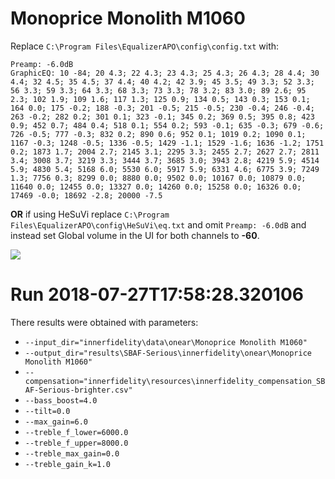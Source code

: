 # Monoprice Monolith M1060
Replace `C:\Program Files\EqualizerAPO\config\config.txt` with:
```
Preamp: -6.0dB
GraphicEQ: 10 -84; 20 4.3; 22 4.3; 23 4.3; 25 4.3; 26 4.3; 28 4.4; 30 4.4; 32 4.5; 35 4.5; 37 4.4; 40 4.2; 42 3.9; 45 3.5; 49 3.3; 52 3.3; 56 3.3; 59 3.3; 64 3.3; 68 3.3; 73 3.3; 78 3.2; 83 3.0; 89 2.6; 95 2.3; 102 1.9; 109 1.6; 117 1.3; 125 0.9; 134 0.5; 143 0.3; 153 0.1; 164 0.0; 175 -0.2; 188 -0.3; 201 -0.5; 215 -0.5; 230 -0.4; 246 -0.4; 263 -0.2; 282 0.2; 301 0.1; 323 -0.1; 345 0.2; 369 0.5; 395 0.8; 423 0.9; 452 0.7; 484 0.4; 518 0.1; 554 0.2; 593 -0.1; 635 -0.3; 679 -0.6; 726 -0.5; 777 -0.3; 832 0.2; 890 0.6; 952 0.1; 1019 0.2; 1090 0.1; 1167 -0.3; 1248 -0.5; 1336 -0.5; 1429 -1.1; 1529 -1.6; 1636 -1.2; 1751 0.2; 1873 1.7; 2004 2.7; 2145 3.1; 2295 3.3; 2455 2.7; 2627 2.7; 2811 3.4; 3008 3.7; 3219 3.3; 3444 3.7; 3685 3.0; 3943 2.8; 4219 5.9; 4514 5.9; 4830 5.4; 5168 6.0; 5530 6.0; 5917 5.9; 6331 4.6; 6775 3.9; 7249 1.3; 7756 0.3; 8299 0.0; 8880 0.0; 9502 0.0; 10167 0.0; 10879 0.0; 11640 0.0; 12455 0.0; 13327 0.0; 14260 0.0; 15258 0.0; 16326 0.0; 17469 -0.0; 18692 -2.8; 20000 -7.5
```
**OR** if using HeSuVi replace `C:\Program Files\EqualizerAPO\config\HeSuVi\eq.txt` and omit `Preamp: -6.0dB` and instead set Global volume in the UI for both channels to **-60**.

![](https://raw.githubusercontent.com/jaakkopasanen/AutoEq/master/results/SBAF-Serious/innerfidelity/onear/Monoprice%20Monolith%20M1060/Monoprice%20Monolith%20M1060.png)

# Run 2018-07-27T17:58:28.320106
There results were obtained with parameters:
* `--input_dir="innerfidelity\data\onear\Monoprice Monolith M1060"`
* `--output_dir="results\SBAF-Serious\innerfidelity\onear\Monoprice Monolith M1060"`
* `--compensation="innerfidelity\resources\innerfidelity_compensation_SBAF-Serious-brighter.csv"`
* `--bass_boost=4.0`
* `--tilt=0.0`
* `--max_gain=6.0`
* `--treble_f_lower=6000.0`
* `--treble_f_upper=8000.0`
* `--treble_max_gain=0.0`
* `--treble_gain_k=1.0`